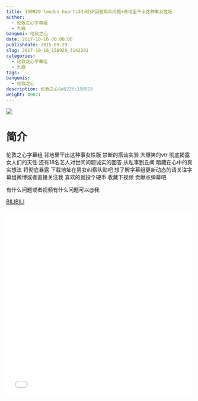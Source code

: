 ```yaml
---
title: 150929 london hearts3小时SP回答观众问题+背地里干出这种事女性版
author: 
  - 伦敦之心字幕组
  - 九條
bangumi: 伦敦之心
date: 2017-10-16 00:00:00
publishdate: 2015-09-29
slug: 2017-10-16_150929_3142281
categories: 
  - 伦敦之心字幕组
  - 九條
tags: 
bangumis: 
  - 伦敦之心
description: 伦敦之心&#8226;150929
weight: 49071
---
```


![](https://i.imgur.com/1RYdTP7.jpg)

# 简介  
伦敦之心字幕组 背地里干出这种事女性版 禁断的搭讪实验 大爆笑的vtr 彻底揭露女人们的天性 还有18名艺人对世间问题诚实的回答 从私事到丑闻 暗藏在心中的真实想法 将彻底暴露 下载地址在男女纠察队贴吧 想了解字幕组更新动态的请关注字幕组微博或者直接关注我 喜欢的就投个硬币 收藏下视频 贡献点弹幕吧


有什么问题或者视频有什么问题可以@我 

  [BILIBILI](https://www.bilibili.com/video/av3142281/)


<div class="vcontainer">  <iframe class='video' src="//www.bilibili.com/blackboard/player.html?cid=4945536&aid=3142281" width="100%" height="500" frameborder="0" allowfullscreen="allowfullscreen"></iframe></div>
